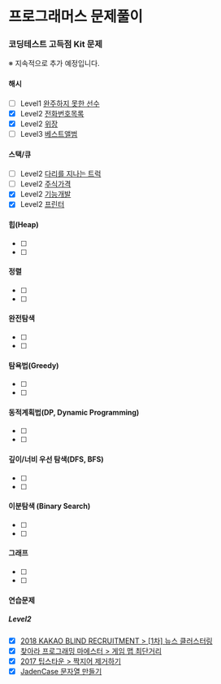 # 프로그래머스 문제풀이
### 코딩테스트 고득점 Kit 문제
※ 지속적으로 추가 예정입니다.
#### 해시
- [ ] Level1 [완주하지 못한 선수]()
- [x] Level2 [전화번호목록](./hash/전화번호%20목록/problem.md)
- [x] Level2 [위장](./hash/위장/problem.md)
- [ ] Level3 [베스트앨범]()

#### 스택/큐
- [ ] Level2 [다리를 지나는 트럭]()
- [ ] Level2 [주식가격]()
- [x] Level2 [기능개발](./stack_queue/기능개발/problem.md)
- [x] Level2 [프린터](./stack_queue/프린터/problem.md)

#### 힙(Heap)
- [ ]
- [ ]

#### 정렬
- [ ]
- [ ]

#### 완전탐색
- [ ]
- [ ]

#### 탐욕법(Greedy)
- [ ]
- [ ]

#### 동적계획법(DP, Dynamic Programming)
- [ ]
- [ ]

#### 깊이/너비 우선 탐색(DFS, BFS)
- [ ]
- [ ]

#### 이분탐색 (Binary Search)
- [ ]
- [ ]

#### 그래프
- [ ]
- [ ]

#### 연습문제
##### Level2
- [x] [2018 KAKAO BLIND RECRUITMENT > \[1차\] 뉴스 클러스터링](./practice/level2/뉴스%20클러스터링/problem.md)
- [x] [찾아라 프로그래밍 마에스터 > 게임 맵 최단거리](./practice/level2/게임%20맵%20최단거리/problem.md)
- [x] [2017 팁스타운 > 짝지어 제거하기](./practice/level2/짝지어%20제거하기/problem.md)
- [x] [JadenCase 문자열 만들기](./practice/level2/JadenCase%20문자열%20만들기/problem.md)
